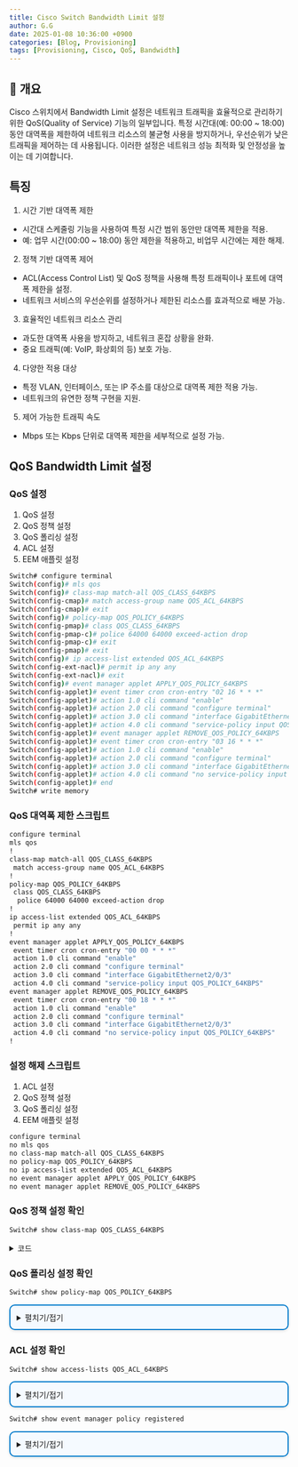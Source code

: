 ```yaml
---
title: Cisco Switch Bandwidth Limit 설정
author: G.G
date: 2025-01-08 10:36:00 +0900
categories: [Blog, Provisioning]
tags: [Provisioning, Cisco, QoS, Bandwidth]
---
```


## 📘 개요
Cisco 스위치에서 Bandwidth Limit 설정은 네트워크 트래픽을 효율적으로 관리하기 위한 QoS(Quality of Service) 기능의 일부입니다. 특정 시간대(예: 00:00 ~ 18:00) 동안 대역폭을 제한하여 네트워크 리소스의 불균형 사용을 방지하거나, 우선순위가 낮은 트래픽을 제어하는 데 사용됩니다. 이러한 설정은 네트워크 성능 최적화 및 안정성을 높이는 데 기여합니다.

## 특징
1. 시간 기반 대역폭 제한
- 시간대 스케줄링 기능을 사용하여 특정 시간 범위 동안만 대역폭 제한을 적용.
- 예: 업무 시간(00:00 ~ 18:00) 동안 제한을 적용하고, 비업무 시간에는 제한 해제.

2. 정책 기반 대역폭 제어
- ACL(Access Control List) 및 QoS 정책을 사용해 특정 트래픽이나 포트에 대역폭 제한을 설정.
- 네트워크 서비스의 우선순위를 설정하거나 제한된 리소스를 효과적으로 배분 가능.

3. 효율적인 네트워크 리소스 관리
- 과도한 대역폭 사용을 방지하고, 네트워크 혼잡 상황을 완화.
- 중요 트래픽(예: VoIP, 화상회의 등) 보호 가능.

4. 다양한 적용 대상
- 특정 VLAN, 인터페이스, 또는 IP 주소를 대상으로 대역폭 제한 적용 가능.
- 네트워크의 유연한 정책 구현을 지원.

5. 제어 가능한 트래픽 속도
- Mbps 또는 Kbps 단위로 대역폭 제한을 세부적으로 설정 가능.

## QoS Bandwidth Limit 설정

### QoS 설정
1. QoS 설정
2. QoS 정책 설정
3. QoS 폴리싱 설정
4. ACL 설정
5. EEM 애플릿 설정

```bash
Switch# configure terminal
Switch(config)# mls qos
Switch(config)# class-map match-all QOS_CLASS_64KBPS
Switch(config-cmap)# match access-group name QOS_ACL_64KBPS
Switch(config-cmap)# exit
Switch(config)# policy-map QOS_POLICY_64KBPS
Switch(config-pmap)# class QOS_CLASS_64KBPS
Switch(config-pmap-c)# police 64000 64000 exceed-action drop
Switch(config-pmap-c)# exit
Switch(config-pmap)# exit
Switch(config)# ip access-list extended QOS_ACL_64KBPS
Switch(config-ext-nacl)# permit ip any any
Switch(config-ext-nacl)# exit
Switch(config)# event manager applet APPLY_QOS_POLICY_64KBPS
Switch(config-applet)# event timer cron cron-entry "02 16 * * *"
Switch(config-applet)# action 1.0 cli command "enable"
Switch(config-applet)# action 2.0 cli command "configure terminal"
Switch(config-applet)# action 3.0 cli command "interface GigabitEthernet2/0/3"
Switch(config-applet)# action 4.0 cli command "service-policy input QOS_POLICY_64KBPS"
Switch(config-applet)# event manager applet REMOVE_QOS_POLICY_64KBPS
Switch(config-applet)# event timer cron cron-entry "03 16 * * *"
Switch(config-applet)# action 1.0 cli command "enable"
Switch(config-applet)# action 2.0 cli command "configure terminal"
Switch(config-applet)# action 3.0 cli command "interface GigabitEthernet2/0/3"
Switch(config-applet)# action 4.0 cli command "no service-policy input QOS_POLICY_64KBPS"
Switch(config-applet)# end
Switch# write memory
```

### QoS 대역폭 제한 스크립트

```bash
configure terminal
mls qos
!
class-map match-all QOS_CLASS_64KBPS
 match access-group name QOS_ACL_64KBPS
!
policy-map QOS_POLICY_64KBPS
 class QOS_CLASS_64KBPS
  police 64000 64000 exceed-action drop
!
ip access-list extended QOS_ACL_64KBPS
 permit ip any any
!
event manager applet APPLY_QOS_POLICY_64KBPS
 event timer cron cron-entry "00 00 * * *"
 action 1.0 cli command "enable"
 action 2.0 cli command "configure terminal"
 action 3.0 cli command "interface GigabitEthernet2/0/3"
 action 4.0 cli command "service-policy input QOS_POLICY_64KBPS"
event manager applet REMOVE_QOS_POLICY_64KBPS
 event timer cron cron-entry "00 18 * * *"
 action 1.0 cli command "enable"
 action 2.0 cli command "configure terminal"
 action 3.0 cli command "interface GigabitEthernet2/0/3"
 action 4.0 cli command "no service-policy input QOS_POLICY_64KBPS"
!
```

### 설정 해제 스크립트 
1. ACL 설정
2. QoS 정책 설정
3. QoS 폴리싱 설정
4. EEM 애플릿 설정

```bash
configure terminal
no mls qos
no class-map match-all QOS_CLASS_64KBPS
no policy-map QOS_POLICY_64KBPS
no ip access-list extended QOS_ACL_64KBPS
no event manager applet APPLY_QOS_POLICY_64KBPS
no event manager applet REMOVE_QOS_POLICY_64KBPS
```

### QoS 정책 설정 확인

```bash
Switch# show class-map QOS_CLASS_64KBPS
```

<details markdown="block">
  <summary>
    코드
  </summary>
  {: .text-delta .label .label-green }

```bash
 Class Map match-all QOS_CLASS_64KBPS (id 1)
   Match access-group name QOS_ACL_64KBPS
```

</details>

### QoS 폴리싱 설정 확인

```bash
Switch# show policy-map QOS_POLICY_64KBPS
```

<details markdown="block" style="margin: 1em 0; padding: 0.8em; border: 2px solid #007acc; border-radius: 10px; background-color: #f5faff; box-shadow: 0 2px 5px rgba(0, 0, 0, 0.1);">
  <summary>
    펼치기/접기
  </summary>
  
```bash
  Policy Map QOS_POLICY_64KBPS
    Class QOS_CLASS_64KBPS
      police 64000 64000 exceed-action drop
```

</details>

### ACL 설정 확인

```bash
Switch# show access-lists QOS_ACL_64KBPS
```

<details markdown="block" style="margin: 1em 0; padding: 0.8em; border: 2px solid #007acc; border-radius: 10px; background-color: #f5faff; box-shadow: 0 2px 5px rgba(0, 0, 0, 0.1);">
  <summary>
    펼치기/접기
  </summary>

```bash
Extended IP access list QOS_ACL_64KBPS
    10 permit ip any any
```

</details>

```bash
Switch# show event manager policy registered
```

<details markdown="block" style="margin: 1em 0; padding: 0.8em; border: 2px solid #007acc; border-radius: 10px; background-color: #f5faff; box-shadow: 0 2px 5px rgba(0, 0, 0, 0.1);">
  <summary>
    펼치기/접기
  </summary>

```bash
Switch# show event manager policy registered                                                     
No.  Class     Type    Event Type          Trap  Time Registered           Name
1    applet    user    timer cron          Off   Fri Jun 14 16:50:53 2024  APPLY_QOS_POLICY_64KBPS
 cron entry {00 00 * * *}
 maxrun 20.000
 action 1.0 cli command "enable"
 action 2.0 cli command "configure terminal"
 action 3.0 cli command "interface GigabitEthernet2/0/3"
 action 4.0 cli command "service-policy input QOS_POLICY_64KBPS"

2    applet    user    timer cron          Off   Fri Jun 14 16:51:01 2024  REMOVE_QOS_POLICY_64KBPS
 cron entry {00 18 * * *}
 maxrun 20.000
 action 1.0 cli command "enable"
 action 2.0 cli command "configure terminal"
 action 3.0 cli command "interface GigabitEthernet2/0/3"
 action 4.0 cli command "no service-policy input QOS_POLICY_64KBPS"
```

</details>
